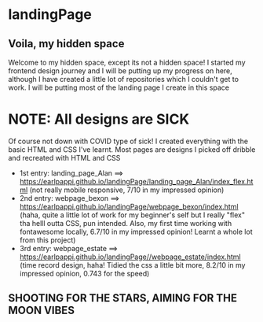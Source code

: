 # landingPage

## Voila, my hidden space
Welcome to my hidden space, except its not a hidden space! I started my frontend design journey and I will be putting up my progress on here, although I have created a little lot of repositories which I couldn't get to work. I will be putting most of the landing page I create in this space

# NOTE: All designs are SICK
Of course not down with COVID type of sick! I created everything with the basic HTML and CSS I've learnt. Most pages are designs I picked off dribble and recreated with HTML and CSS

- 1st entry: landing_page_Alan ==> https://earlpappi.github.io/landingPage/landing_page_Alan/index_flex.html (not really mobile responsive, 7/10 in my impressed opinion)
- 2nd entry: webpage_bexon ==> https://earlpappi.github.io/landingPage/webpage_bexon/index.html (haha, quite a little lot of work for my beginner's self but I really "flex" tha helll outta CSS, pun intended. Also, my first time working with fontawesome locally, 6.7/10 in my impressed opinion! Learnt a whole lot from this project)
- 3rd entry: webpage_estate ==> https://earlpappi.github.io/landingPage//webpage_estate/index.html (time record design, haha! Tidied the css a little bit more, 8.2/10 in my impressed opinion, 0.743 for the speed)




## SHOOTING FOR THE STARS, AIMING FOR THE MOON VIBES
